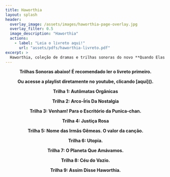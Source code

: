 ```yaml
---
title: Haworthia
layout: splash
header:
  overlay_image: /assets/images/haworthia-page-overlay.jpg
  overlay_filter: 0.5
  image_description: "Haworthia"
  actions:
    - label: "Leia o livreto aqui!"
      url: "assets/pdfs/haworthia-livreto.pdf"
excerpt: >
  Haworthia, coleção de dramas e trilhas sonoras do novo **Quando Elas Choram**.<br/>
---
```


 <p align=center><b>Trilhas Sonoras abaixo! É recomendado ler o livreto primeiro.</b></p>
<p align=center><b>Ou acesse a playlist diretamente no youtube, clicando [aqui]().</b></p>

<p align=center><b>Trilha 1: Autômatas Orgânicas</b></p>
 
<p align=center><b>Trilha 2: Arco-Íris Da Nostalgia</b></p>

<p align=center><b>Trilha 3: Venham! Para o Escritório da Punica-chan.</b></p>

<p align=center><b>Trilha 4: Justiça Rosa</b></p>

<p align=center><b>Trilha 5: Nome das Irmãs Gêmeas. O valor da canção.</b></p>

<p align=center><b>Trilha 6: Utopia.</b></p>

<p align=center><b>Trilha 7: O Planeta Que Amávamos.</b></p>

<p align=center><b>Trilha 8: Céu do Vazio.</b></p>

<p align=center><b>Trilha 9: Assim Disse Haworthia.</b></p>





